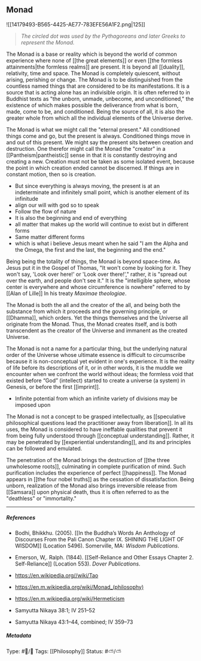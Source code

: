 ## Monad  # 

![[14179493-B565-4425-AE77-783EFE56A1F2.png|125]]
> _The circled dot was used by the Pythagoreans and later Greeks to represent the Monad._

The Monad is a base or reality which is beyond the world of common experience where none of [[the great elements]] or even [[the formless attainments|the formless realms]] are present. It is beyond all [[duality]], relativity, time and space. The Monad is completely quiescent, without arising, perishing or change. The Monad is to be distinguished from the countless named things that are considered to be its manifestations. It is a source that is acting alone has an indivisible origin. It is often referred to in Buddhist texts as "the unborn, unmade, unbecome, and unconditioned," the existence of which makes possible the deliverance from what is born, made, come to be, and conditioned. Being the source of all, it is also the greater whole from which all the individual elements of the Universe derive.

The Monad is what we might call the "eternal present." All conditioned things come and go, but the present is always. Conditioned things move in and out of this present. We might say the present sits between creation and destruction. One therefor might call the Monad the "creator" in a [[Pantheism|pantheistic]] sense in that it is constantly destroying and creating a new. Creation must not be taken as some isolated event, because the point in which creation ended cannot be discerned. If things are in constant motion, then so is creation.

- But since everything is always moving, the present is at an indeterminate and infinitely small point, which is another element of its infinitude
- align our will with god so to speak
- Follow the flow of nature
- It is also the beginning and end of everything
- all matter that makes up the world will continue to exist but in different forms
- Same matter different forms
- which is what i believe Jesus meant when he said "I am the Alpha and the Omega, the first and the last, the beginning and the end."

Being being the totality of things, the Monad is beyond space-time. As Jesus put it in the Gospel of Thomas, "It won't come by looking for it. They won't say, 'Look over here!' or 'Look over there!'," rather, it is "spread out over the earth, and people don't see it." It is the "intelligible sphere, whose center is everywhere and whose circumference is nowhere" referred to by [[Alan of Lille]] In his treaty _Maximae theologiae_.

The Monad is both the all and the creator of the all, and being both the substance from which it proceeds and the governing principle, or [[Dhamma]], which orders. Yet the things themselves and the Universe all originate from the Monad. Thus, the Monad creates itself, and is both transcendent as the creator of the Universe and immanent as the created Universe. 

The Monad is not a name for a particular thing, but the underlying natural order of the Universe whose ultimate essence is difficult to circumscribe because it is non-conceptual yet evident in one's experience. It is the reality of life before its descriptions of it, or in other words, it is the muddle we encounter when we confront the world without ideas; the formless void that existed before “God” (intellect) started to create a universe (a system) in Genesis, or before the first [[imprint]].

- Infinite potential from which an infinite variety of divisions may be imposed upon

The Monad is not a concept to be grasped intellectually, as [[speculative philosophical questions lead the practitioner away from liberation]]. In all its uses, the Monad is considered to have ineffable qualities that prevent it from being fully understood through [[conceptual understanding]]. Rather, it may be penetrated by [[experiential understanding]], and its and principles can be followed and emulated.

The penetration of the Monad brings the destruction of [[the three unwholesome roots]], culminating in complete purification of mind. Such purification includes the experience of perfect [[happiness]]. The Monad appears in [[the four nobel truths]] as the cessation of dissatisfaction. Being unborn, realization of the Monad also brings irreversible release from [[Samsara]] upon physical death, thus it is often referred to as the "deathless" or "immortality."

___

##### References

- Bodhi, Bhikkhu. (2005). [[In the Buddha’s Words An Anthology of Discourses From the Pali Canon Chapter IX. SHINING THE LIGHT OF WISDOM]] (Location 5496). Somerville, MA: _Wisdom Publications_.

- Emerson, W,. Ralph. (1844). [[Self-Reliance and Other Essays Chapter 2. Self-Reliance]] (Location 553). _Dover Publications_.

- https://en.wikipedia.org//wiki/Tao

- https://en.m.wikipedia.org/wiki/Monad_(philosophy)

- https://en.m.wikipedia.org/wiki/Hermeticism

- Samyutta Nikaya 38:1; IV 251–52

- Samyutta Nikaya 43:1–44, combined; IV 359–73

##### Metadata

Type: #🔵/🔵 
Tags: [[Philosophy]] 
Status: #⛅️/⛅️ 